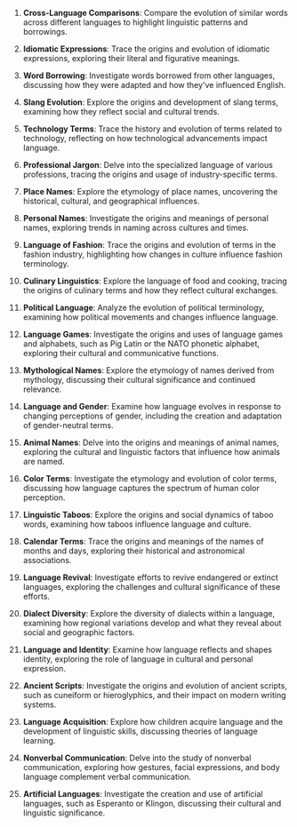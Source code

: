 1. **Cross-Language Comparisons**: Compare the evolution of similar words across different languages to highlight linguistic patterns and borrowings.
    
2. **Idiomatic Expressions**: Trace the origins and evolution of idiomatic expressions, exploring their literal and figurative meanings.
    
3. **Word Borrowing**: Investigate words borrowed from other languages, discussing how they were adapted and how they've influenced English.
    
4. **Slang Evolution**: Explore the origins and development of slang terms, examining how they reflect social and cultural trends.
    
5. **Technology Terms**: Trace the history and evolution of terms related to technology, reflecting on how technological advancements impact language.
    
6. **Professional Jargon**: Delve into the specialized language of various professions, tracing the origins and usage of industry-specific terms.
    
7. **Place Names**: Explore the etymology of place names, uncovering the historical, cultural, and geographical influences.
    
8. **Personal Names**: Investigate the origins and meanings of personal names, exploring trends in naming across cultures and times.
    
9. **Language of Fashion**: Trace the origins and evolution of terms in the fashion industry, highlighting how changes in culture influence fashion terminology.
    
10. **Culinary Linguistics**: Explore the language of food and cooking, tracing the origins of culinary terms and how they reflect cultural exchanges.
    
11. **Political Language**: Analyze the evolution of political terminology, examining how political movements and changes influence language.
    
12. **Language Games**: Investigate the origins and uses of language games and alphabets, such as Pig Latin or the NATO phonetic alphabet, exploring their cultural and communicative functions.
    
13. **Mythological Names**: Explore the etymology of names derived from mythology, discussing their cultural significance and continued relevance.
    
14. **Language and Gender**: Examine how language evolves in response to changing perceptions of gender, including the creation and adaptation of gender-neutral terms.
    
15. **Animal Names**: Delve into the origins and meanings of animal names, exploring the cultural and linguistic factors that influence how animals are named.
    
16. **Color Terms**: Investigate the etymology and evolution of color terms, discussing how language captures the spectrum of human color perception.
    
17. **Linguistic Taboos**: Explore the origins and social dynamics of taboo words, examining how taboos influence language and culture.
    
18. **Calendar Terms**: Trace the origins and meanings of the names of months and days, exploring their historical and astronomical associations.
    
19. **Language Revival**: Investigate efforts to revive endangered or extinct languages, exploring the challenges and cultural significance of these efforts.
    
20. **Dialect Diversity**: Explore the diversity of dialects within a language, examining how regional variations develop and what they reveal about social and geographic factors.
    
21. **Language and Identity**: Examine how language reflects and shapes identity, exploring the role of language in cultural and personal expression.
    
22. **Ancient Scripts**: Investigate the origins and evolution of ancient scripts, such as cuneiform or hieroglyphics, and their impact on modern writing systems.
    
23. **Language Acquisition**: Explore how children acquire language and the development of linguistic skills, discussing theories of language learning.
    
24. **Nonverbal Communication**: Delve into the study of nonverbal communication, exploring how gestures, facial expressions, and body language complement verbal communication.
    
25. **Artificial Languages**: Investigate the creation and use of artificial languages, such as Esperanto or Klingon, discussing their cultural and linguistic significance.